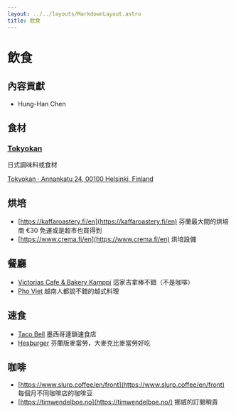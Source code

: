 ```yaml
---
layout: ../../layouts/MarkdownLayout.astro
title: 飲食
---
```

# 飲食

## 內容貢獻

- Hung-Han Chen

## ****食材****

### [Tokyokan](https://tokyokan.fi/)

日式調味料或食材

[Tokyokan · Annankatu 24, 00100 Helsinki, Finland](https://goo.gl/maps/Dp2bUS1LmfYGcfEt8)

## ****烘培****

- [https://kaffaroastery.fi/en](https://kaffaroastery.fi/en) 芬蘭最大間的烘培商 €30 免運或是超市也買得到
- [https://www.crema.fi/en](https://www.crema.fi/en) 烘培設備

## 餐廳

- [Victorias Cafe & Bakery Kamppi](https://goo.gl/maps/Ygz597HZy6t73dFAA) 這家吉拿棒不錯（不是咖啡）
- [Pho Viet](https://goo.gl/maps/cKvHEm54kabDMfHn9) 越南人都說不錯的越式料理

## 速食

- [Taco Bell](https://www.tacobell.fi/en) 墨西哥連鎖速食店
- [Hesburger](https://www.hesburger.com/) 芬蘭版麥當勞，大麥克比麥當勞好吃

## ****咖啡****

- [https://www.slurp.coffee/en/front](https://www.slurp.coffee/en/front) 每個月不同咖啡店的咖啡豆
- [https://timwendelboe.no](https://timwendelboe.no/) 挪威的訂閱稍貴
